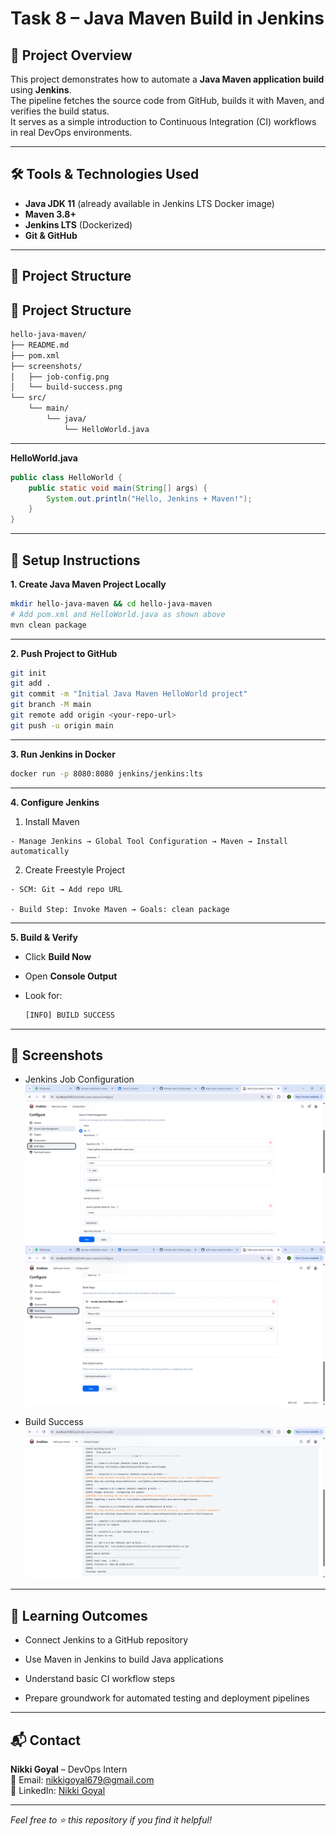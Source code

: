 # Task 8 – Java Maven Build in Jenkins

## 📌 Project Overview
This project demonstrates how to automate a **Java Maven application build** using **Jenkins**.  
The pipeline fetches the source code from GitHub, builds it with Maven, and verifies the build status.  
It serves as a simple introduction to Continuous Integration (CI) workflows in real DevOps environments.

---

## 🛠 Tools & Technologies Used
- **Java JDK 11** (already available in Jenkins LTS Docker image)
- **Maven 3.8+**
- **Jenkins LTS** (Dockerized)
- **Git & GitHub**

---

## 📂 Project Structure

## 📂 Project Structure

```bash
hello-java-maven/
├── README.md
├── pom.xml
├── screenshots/
│   ├── job-config.png
│   └── build-success.png
└── src/
    └── main/
        └── java/
            └── HelloWorld.java
```

---

**HelloWorld.java**
```java
public class HelloWorld {
    public static void main(String[] args) {
        System.out.println("Hello, Jenkins + Maven!");
    }
}
```
---

## 🚀 Setup Instructions

**1. Create Java Maven Project Locally**

```bash
mkdir hello-java-maven && cd hello-java-maven
# Add pom.xml and HelloWorld.java as shown above
mvn clean package
```

---

**2. Push Project to GitHub**

```bash
git init
git add .
git commit -m "Initial Java Maven HelloWorld project"
git branch -M main
git remote add origin <your-repo-url>
git push -u origin main
```

---

**3. Run Jenkins in Docker**

```bash
docker run -p 8080:8080 jenkins/jenkins:lts
```

---

**4. Configure Jenkins**

  1. Install Maven

    - Manage Jenkins → Global Tool Configuration → Maven → Install automatically

  2. Create Freestyle Project

    - SCM: Git → Add repo URL

    - Build Step: Invoke Maven → Goals: clean package

---

**5. Build & Verify**

  - Click **Build Now**

  - Open **Console Output**

  - Look for:

    ```bash
    [INFO] BUILD SUCCESS
    ```

---

## 📸 Screenshots

- Jenkins Job Configuration	
![Jenkins Job Configuration](Screenshots/jenkins_job_1.png)
![Jenkins Job Configuration](Screenshots/jenkins_job_2.png)

- Build Success	
![Build Success](Screenshots/Build_Success.png)

---

## 🎯 Learning Outcomes

 - Connect Jenkins to a GitHub repository

 - Use Maven in Jenkins to build Java applications

 - Understand basic CI workflow steps

 - Prepare groundwork for automated testing and deployment pipelines

---

## 📬 Contact
**Nikki Goyal** – DevOps Intern  
📧 Email: nikkigoyal679@gmail.com  
🔗 LinkedIn: [Nikki Goyal](https://www.linkedin.com/in/nikki-goyal-devops)

---


*Feel free to ⭐ this repository if you find it helpful!*
